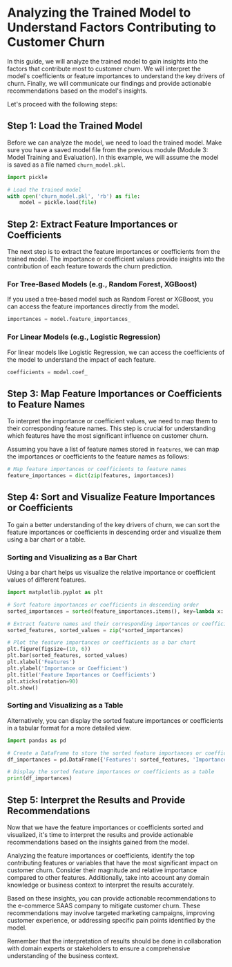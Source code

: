# Analyzing the Trained Model to Understand Factors Contributing to Customer Churn

In this guide, we will analyze the trained model to gain insights into the factors that contribute most to customer churn. We will interpret the model's coefficients or feature importances to understand the key drivers of churn. Finally, we will communicate our findings and provide actionable recommendations based on the model's insights.

Let's proceed with the following steps:

## Step 1: Load the Trained Model
Before we can analyze the model, we need to load the trained model. Make sure you have a saved model file from the previous module (Module 3: Model Training and Evaluation). In this example, we will assume the model is saved as a file named `churn_model.pkl`.

```python
import pickle

# Load the trained model
with open('churn_model.pkl', 'rb') as file:
    model = pickle.load(file)
```

## Step 2: Extract Feature Importances or Coefficients
The next step is to extract the feature importances or coefficients from the trained model. The importance or coefficient values provide insights into the contribution of each feature towards the churn prediction.

### For Tree-Based Models (e.g., Random Forest, XGBoost)
If you used a tree-based model such as Random Forest or XGBoost, you can access the feature importances directly from the model.

```python
importances = model.feature_importances_
```

### For Linear Models (e.g., Logistic Regression)
For linear models like Logistic Regression, we can access the coefficients of the model to understand the impact of each feature.

```python
coefficients = model.coef_
```

## Step 3: Map Feature Importances or Coefficients to Feature Names
To interpret the importance or coefficient values, we need to map them to their corresponding feature names. This step is crucial for understanding which features have the most significant influence on customer churn.

Assuming you have a list of feature names stored in `features`, we can map the importances or coefficients to the feature names as follows:

```python
# Map feature importances or coefficients to feature names
feature_importances = dict(zip(features, importances))
```

## Step 4: Sort and Visualize Feature Importances or Coefficients
To gain a better understanding of the key drivers of churn, we can sort the feature importances or coefficients in descending order and visualize them using a bar chart or a table.

### Sorting and Visualizing as a Bar Chart
Using a bar chart helps us visualize the relative importance or coefficient values of different features.

```python
import matplotlib.pyplot as plt

# Sort feature importances or coefficients in descending order
sorted_importances = sorted(feature_importances.items(), key=lambda x: x[1], reverse=True)

# Extract feature names and their corresponding importances or coefficients
sorted_features, sorted_values = zip(*sorted_importances)

# Plot the feature importances or coefficients as a bar chart
plt.figure(figsize=(10, 6))
plt.bar(sorted_features, sorted_values)
plt.xlabel('Features')
plt.ylabel('Importance or Coefficient')
plt.title('Feature Importances or Coefficients')
plt.xticks(rotation=90)
plt.show()
```

### Sorting and Visualizing as a Table
Alternatively, you can display the sorted feature importances or coefficients in a tabular format for a more detailed view.

```python
import pandas as pd

# Create a DataFrame to store the sorted feature importances or coefficients
df_importances = pd.DataFrame({'Features': sorted_features, 'Importance or Coefficient': sorted_values})

# Display the sorted feature importances or coefficients as a table
print(df_importances)
```

## Step 5: Interpret the Results and Provide Recommendations


Now that we have the feature importances or coefficients sorted and visualized, it's time to interpret the results and provide actionable recommendations based on the insights gained from the model.

Analyzing the feature importances or coefficients, identify the top contributing features or variables that have the most significant impact on customer churn. Consider their magnitude and relative importance compared to other features. Additionally, take into account any domain knowledge or business context to interpret the results accurately.

Based on these insights, you can provide actionable recommendations to the e-commerce SAAS company to mitigate customer churn. These recommendations may involve targeted marketing campaigns, improving customer experience, or addressing specific pain points identified by the model.

Remember that the interpretation of results should be done in collaboration with domain experts or stakeholders to ensure a comprehensive understanding of the business context.

